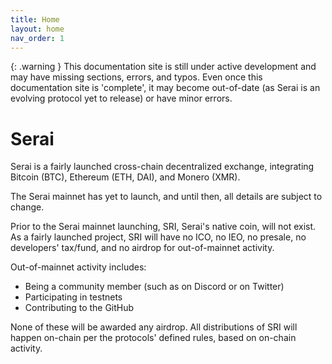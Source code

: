 ```yaml
---
title: Home
layout: home
nav_order: 1
---
```


{: .warning }
This documentation site is still under active development and may have missing
sections, errors, and typos. Even once this documentation site is 'complete', it
may become out-of-date (as Serai is an evolving protocol yet to release) or have
minor errors.

# Serai

Serai is a fairly launched cross-chain decentralized exchange, integrating
Bitcoin (BTC), Ethereum (ETH, DAI), and Monero (XMR).

The Serai mainnet has yet to launch, and until then, all details are subject to
change.

Prior to the Serai mainnet launching, SRI, Serai's native coin, will not
exist. As a fairly launched project, SRI will have no ICO, no IEO, no presale,
no developers' tax/fund, and no airdrop for out-of-mainnet activity.

Out-of-mainnet activity includes:

- Being a community member (such as on Discord or on Twitter)
- Participating in testnets
- Contributing to the GitHub

None of these will be awarded any airdrop. All distributions of SRI will happen
on-chain per the protocols' defined rules, based on on-chain activity.
